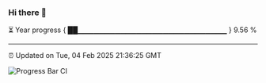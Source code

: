 ### Hi there 👋

⏳ Year progress { ██▁▁▁▁▁▁▁▁▁▁▁▁▁▁▁▁▁▁▁▁▁▁▁▁▁▁▁▁ } 9.56 %

---

⏰ Updated on Tue, 04 Feb 2025 21:36:25 GMT

![Progress Bar CI](https://github.com/IshwaranRudhara/GIT-ACTION/workflows/Progress%20Bar%20CI/badge.svg)
